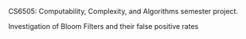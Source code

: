 CS6505: Computability, Complexity, and Algorithms semester project.

Investigation of Bloom Filters and their false positive rates
